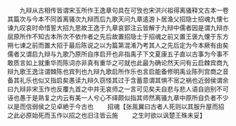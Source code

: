 <!-- { "loadSidebar": true } -->
　　九辩从古相传皆谓宋玉所作王逸章句具在可攷也宋洪兴祖得离骚释文古本一卷其篇次与今本不同首离骚次九辩而后九歌天问九章逺游卜居渔父招隐士招魂九懐七谏九叹哀时命惜誓大招九思故王逸于九章哀郢注云皆解于九辩中儒者因是谓九辩亦屈原所作不知古本所次不依作者之先后故置招隐士于招魂之前又置王褒九懐于东方朔七谏之前而置大招于最后陈说之以为篇第混淆乃考其人之先后定为今本厥有由矣儒者又谓启九辩与九歌乃原所自序启开也非指禹子下文夏康五子直以古事为今事不敢质言如上就重华而陈词亦非真有重华之可就也此最为确论然天问有云启棘宾商九辩九歌王逸注谓棘陈也宾列也九辩九歌启所作乐也言启能备修明禹业陈列宫商之音备其礼乐也似又指启矣愚读九辩久窃怪其过于含蓄意谓其惧不宻之祸也近弱侯谓余曰九辩非宋玉作也反覆九首之中并无哀师之一言可见矣夫自悲与悲人语自逈别不可诬也愚于是熟复之内云有美一人兮心不绎颇似指其师然离骚九章中原所自负者不少以是而信弱侯之见卓絶于今古也
　　招魂【张鳯翼曰古者人死则以其服升屋而招之此必原始死而玉作以招之也旧注皆云施
　　之生时欲以讽楚王殊未妥】
